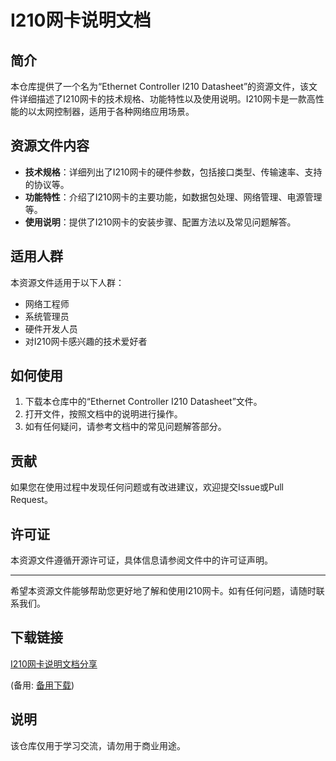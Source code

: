 # I210网卡说明文档

## 简介

本仓库提供了一个名为“Ethernet Controller I210 Datasheet”的资源文件，该文件详细描述了I210网卡的技术规格、功能特性以及使用说明。I210网卡是一款高性能的以太网控制器，适用于各种网络应用场景。

## 资源文件内容

- **技术规格**：详细列出了I210网卡的硬件参数，包括接口类型、传输速率、支持的协议等。
- **功能特性**：介绍了I210网卡的主要功能，如数据包处理、网络管理、电源管理等。
- **使用说明**：提供了I210网卡的安装步骤、配置方法以及常见问题解答。

## 适用人群

本资源文件适用于以下人群：

- 网络工程师
- 系统管理员
- 硬件开发人员
- 对I210网卡感兴趣的技术爱好者

## 如何使用

1. 下载本仓库中的“Ethernet Controller I210 Datasheet”文件。
2. 打开文件，按照文档中的说明进行操作。
3. 如有任何疑问，请参考文档中的常见问题解答部分。

## 贡献

如果您在使用过程中发现任何问题或有改进建议，欢迎提交Issue或Pull Request。

## 许可证

本资源文件遵循开源许可证，具体信息请参阅文件中的许可证声明。

---

希望本资源文件能够帮助您更好地了解和使用I210网卡。如有任何问题，请随时联系我们。

## 下载链接
[I210网卡说明文档分享](https://pan.quark.cn/s/74c38e81219c) 

(备用: [备用下载](https://pan.baidu.com/s/1Xs8WMRnPMcknylwFn9QQFA?pwd=1234))

## 说明

该仓库仅用于学习交流，请勿用于商业用途。
